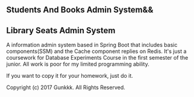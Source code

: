 
<h2>Students And Books Admin System&&</h3>
<h2>Library Seats Admin System</h3>

A information admin system based in Spring Boot that includes basic components(SSM) and the Cache component replies on Redis.
It's just a coursework for Database Experiments Course in the first semester of the junior. 
All work is poor for my limited programming ability.

If you want to copy it for your homework, just do it.


<foot>
  Copyright (c) 2017 Gunkkk. All Rights Reserved.
</foot>
